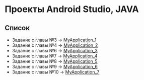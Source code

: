 # Проекты Android Studio, JAVA

## Список
* Задание с главы №3 -> [MyApplication_1](https://github.com/User-Student-A/MobileProjects/tree/main/MyApplication_1)
* Задание с главы №4 -> [MyApplication_2](https://github.com/User-Student-A/MobileProjects/tree/main/MyApplication_2)
* Задание с главы №6 -> [MyApplication_3](https://github.com/User-Student-A/MobileProjects/tree/main/MyApplication_3)
* Задание с главы №7 -> [MyApplication_4](https://github.com/User-Student-A/MobileProjects/tree/main/MyApplication_4)
* Задание с главы №8 -> [MyApplication_5](https://github.com/User-Student-A/MobileProjects/tree/main/MyApplication_5)
* Задание с главы №9 -> [MyApplication_6](https://github.com/User-Student-A/MobileProjects/tree/main/MyApplication_6)
* Задание с главы №10 -> [MyApplication_7](https://github.com/User-Student-A/MobileProjects/tree/main/MyApplication_7)